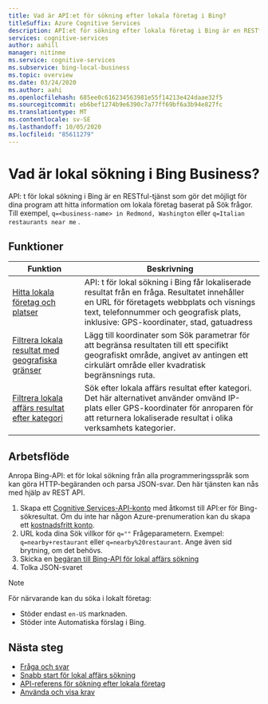 ```yaml
---
title: Vad är API:et för sökning efter lokala företag i Bing?
titleSuffix: Azure Cognitive Services
description: API:et för sökning efter lokala företag i Bing är en RESTful-tjänst som gör det möjligt för dina program att hitta information om lokala platser och företag utifrån sökkriterier.
services: cognitive-services
author: aahill
manager: nitinme
ms.service: cognitive-services
ms.subservice: bing-local-business
ms.topic: overview
ms.date: 03/24/2020
ms.author: aahi
ms.openlocfilehash: 685ee0c616234563981e55f14213e424daae32f5
ms.sourcegitcommit: eb6bef1274b9e6390c7a77ff69bf6a3b94e827fc
ms.translationtype: MT
ms.contentlocale: sv-SE
ms.lasthandoff: 10/05/2020
ms.locfileid: "85611279"
---
```

# <a name="what-is-bing-local-business-search"></a>Vad är lokal sökning i Bing Business?
API: t för lokal sökning i Bing är en RESTful-tjänst som gör det möjligt för dina program att hitta information om lokala företag baserat på Sök frågor. Till exempel, `q=<business-name> in Redmond, Washington` eller `q=Italian restaurants near me` . 

## <a name="features"></a>Funktioner
| Funktion | Beskrivning |  
| -- | -- | 
| [Hitta lokala företag och platser](quickstarts/local-quickstart.md) | API: t för lokal sökning i Bing får lokaliserade resultat från en fråga. Resultatet innehåller en URL för företagets webbplats och visnings text, telefonnummer och geografisk plats, inklusive: GPS-koordinater, stad, gatuadress |  
| [Filtrera lokala resultat med geografiska gränser](specify-geographic-search.md) | Lägg till koordinater som Sök parametrar för att begränsa resultaten till ett specifikt geografiskt område, angivet av antingen ett cirkulärt område eller kvadratisk begränsnings ruta. | 
| [Filtrera lokala affärs resultat efter kategori](local-categories.md) | Sök efter lokala affärs resultat efter kategori. Det här alternativet använder omvänd IP-plats eller GPS-koordinater för anroparen för att returnera lokaliserade resultat i olika verksamhets kategorier.|

## <a name="workflow"></a>Arbetsflöde
Anropa Bing-API: et för lokal sökning från alla programmeringsspråk som kan göra HTTP-begäranden och parsa JSON-svar. Den här tjänsten kan nås med hjälp av REST API.
 
1. Skapa ett [Cognitive Services-API-konto](https://docs.microsoft.com/azure/cognitive-services/cognitive-services-apis-create-account)  med åtkomst till API:er för Bing-sökresultat. Om du inte har någon Azure-prenumeration kan du skapa ett [kostnadsfritt konto](https://azure.microsoft.com/free/cognitive-services/).   
2. URL koda dina Sök villkor för `q=""` Frågeparametern. Exempel: `q=nearby+restaurant` eller `q=nearby%20restaurant`. Ange även sid brytning, om det behövs. 
3. Skicka en [begäran till Bing-API för lokal affärs sökning](quickstarts/local-quickstart.md) 
4. Tolka JSON-svaret 

> [!NOTE]
> För närvarande kan du söka i lokalt företag: 
> * Stöder endast `en-US` marknaden. 
> * Stöder inte Automatiska förslag i Bing. 

## <a name="next-steps"></a>Nästa steg
- [Fråga och svar](local-search-query-response.md)
- [Snabb start för lokal affärs sökning](quickstarts/local-quickstart.md)
- [API-referens för sökning efter lokala företag](local-search-reference.md)
- [Använda och visa krav](use-display-requirements.md)
